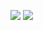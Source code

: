 ![](https://github.com/MatildaBae/stats/blob/51450488b9ac4c4c5a5d517346497dc4f3a92b43/generated/overview.svg#gh-light-mode-only)
![](https://github.com/MatildaBae/stats/blob/51450488b9ac4c4c5a5d517346497dc4f3a92b43/generated/languages.svg#gh-light-mode-only)
